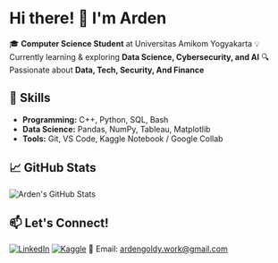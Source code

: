 # Hi there! 👋 I'm Arden

🎓 **Computer Science Student** at Universitas Amikom Yogyakarta 
💡 Currently learning & exploring **Data Science, Cybersecurity, and AI** 
🔍 Passionate about **Data, Tech, Security, And Finance**   

## 🚀 Skills
- **Programming:** C++, Python, SQL, Bash
- **Data Science:** Pandas, NumPy, Tableau, Matplotlib
- **Tools:** Git, VS Code, Kaggle Notebook / Google Collab

## 📈 GitHub Stats
![Arden's GitHub Stats](https://github-readme-stats.vercel.app/api?username=Ardengoldy&show_icons=true&theme=radical)

## 📫 Let's Connect!
[![LinkedIn](https://img.shields.io/badge/LinkedIn-blue?logo=linkedin)](https://www.linkedin.com/in/ardengoldy/)
[![Kaggle](https://img.shields.io/badge/Kaggle-blue?logo=kaggle)](https://www.kaggle.com/ardengoldy)
📧 Email: ardengoldy.work@gmail.com



